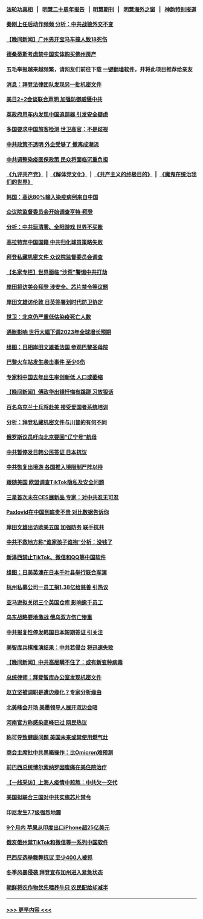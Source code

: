 #### [法轮功真相](https://github.com/gfw-breaker/truth/blob/master/README.md?t=0) &nbsp;&nbsp;|&nbsp;&nbsp; [明慧二十周年报告](https://github.com/gfw-breaker/mh-reports/blob/master/README.md?t=0) &nbsp;&nbsp;|&nbsp;&nbsp;[明慧期刊](https://github.com/gfw-breaker/mh-qikan) &nbsp;&nbsp;|&nbsp;&nbsp; [明慧海外之窗](https://github.com/gfw-breaker/mh-news/blob/master/README.md?t=0) &nbsp;&nbsp;|&nbsp;&nbsp; [神韵特别报道](https://github.com/gfw-breaker/mh-news/blob/master/shenyun.md?t=0)
#### [秦刚上任后动作频频 分析：中共战狼外交不变](../pages/nsc418/n13905305.md?t=01122143) 
#### [【晚间新闻】广州男开宝马车撞人致18死伤](../pages/nsc418/n13905330.md?t=01122143) 
#### [德桑蒂斯考虑禁中国实体购买佛州房产](../pages/nsc418/n13905311.md?t=01122143) 
#### 五毛举报越来越频繁，请网友们前往下载 [一键翻墙软件](https://github.com/gfw-breaker/ssr-accounts)，并将此项目推荐给亲友
#### [消息：拜登法律团队发现另一批机密文件](../pages/nsc418/n13905234.md?t=01122143) 
#### [美日2+2会谈联合声明 加强防御威慑中共](../pages/nsc418/n13905054.md?t=01122143) 
#### [英政府用车内发现中国追踪器 引发安全疑虑](../pages/nsc418/n13904978.md?t=01122143) 
#### [多国要求中国旅客检测 世卫高官：不是歧视](../pages/nsc418/n13904906.md?t=01122143) 
#### [中共政策不透明 外企受够了 撤离成潮流](../pages/nsc418/n13904279.md?t=01122143) 
#### [中共调整染疫医保政策 民众将面临沉重负担](../pages/nsc418/n13904658.md?t=01122143) 
#### [《九评共产党》](https://github.com/begood0513/9ping.md/blob/master/README.md) &nbsp;|&nbsp; [《解体党文化》](../../../../jtdwh.md/blob/master/README.md)  &nbsp;|&nbsp; [《共产主义的终极目的》](../../../../gczydzjmd.md/blob/master/README.md) &nbsp;|&nbsp; [《魔鬼在统治我们的世界》](../../../../mgztzwmdsj.md/blob/master/README.md) 
#### [韩国：高达80%输入染疫病例来自中国](../pages/nsc418/n13904777.md?t=01122143) 
#### [众议院监督委员会开始调查亨特‧拜登](../pages/nsc418/n13904829.md?t=01122143) 
#### [分析：中共玩清零、全阳游戏 世界不买账](../pages/nsc418/n13904834.md?t=01122143) 
#### [高拉特弃中国国籍 中共归化球员策略失败](../pages/nsc418/n13904403.md?t=01122143) 
#### [拜登私藏机密文件 众议院监督委员会调查](../pages/nsc418/n13904136.md?t=01122143) 
#### [【名家专栏】世界面临“沙荒”警惕中共打劫](../pages/nsc418/n13904662.md?t=01122143) 
#### [岸田将访美会拜登 涉安全、芯片禁令等议题](../pages/nsc418/n13904786.md?t=01122143) 
#### [岸田文雄访伦敦 日英签署划时代防卫协定](../pages/nsc418/n13904610.md?t=01122143) 
#### [世卫：北京仍严重低估染疫死亡人数](../pages/nsc418/n13904764.md?t=01122143) 
#### [通胀影响 世行大幅下调2023年全球增长预期](../pages/nsc418/n13904727.md?t=01122143) 
#### [组图：日相岸田文雄抵法国 参观巴黎圣母院](../pages/nsc418/n13904441.md?t=01122143) 
#### [巴黎火车站发生袭击事件 至少6伤](../pages/nsc418/n13904649.md?t=01122143) 
#### [专家料中国去年出生率创新低 人口或萎缩](../pages/nsc418/n13904493.md?t=01122143) 
#### [【晚间新闻】傅政华出镜忏悔有蹊跷 习放狠话](../pages/nsc418/n13904369.md?t=01122143) 
#### [百名乌克兰士兵将赴美 接受爱国者系统培训](../pages/nsc418/n13904354.md?t=01122143) 
#### [分析：拜登私藏机密文件与川普的有何不同](../pages/nsc418/n13904222.md?t=01122143) 
#### [俄罗斯议员吁向北京要回“辽宁号”航母](../pages/nsc418/n13904212.md?t=01122143) 
#### [中共暂停发日韩公民签证 日本抗议](../pages/nsc418/n13904253.md?t=01122143) 
#### [中共恢复出境游 各国推入境限制严阵以待](../pages/nsc418/n13904250.md?t=01122143) 
#### [跟随美国 欧盟调查TikTok隐私及安全问题](../pages/nsc418/n13904017.md?t=01122143) 
#### [三星首次未在CES展新品 专家：对中共忍无可忍](../pages/nsc418/n13903993.md?t=01122143) 
#### [Paxlovid在中国到底贵不贵 对比数据告诉你](../pages/nsc418/n13904029.md?t=01122143) 
#### [岸田文雄出访欧美五国 加强防务 联手抗共](../pages/nsc418/n13903975.md?t=01122143) 
#### [中共不救地方称“谁家孩子谁抱”分析：没钱了](../pages/nsc418/n13903927.md?t=01122143) 
#### [新泽西禁止TikTok、微信和QQ等中国软件](../pages/nsc418/n13903982.md?t=01122143) 
#### [组图：日美英澳在日本千叶县举行联合军演](../pages/nsc418/n13903672.md?t=01122143) 
#### [杭州私募公司一员工捐1.38亿给慈善 引热议](../pages/nsc418/n13903893.md?t=01122143) 
#### [亚马逊拟关闭三个英国仓库 影响逾千员工](../pages/nsc418/n13903380.md?t=01122143) 
#### [乌东战略要地激战 俄乌双方伤亡惨重](../pages/nsc418/n13903922.md?t=01122143) 
#### [中共报复性停发韩国日本短期签证 引关注](../pages/nsc418/n13903931.md?t=01122143) 
#### [美智库兵棋推演结果︰中共若侵台 将迅速失败](../pages/nsc418/n13903720.md?t=01122143) 
#### [【晚间新闻】中共高层瞒不住了：或有新变种病毒](../pages/nsc418/n13903723.md?t=01122143) 
#### [总统律师：拜登智库办公室发现机密文件](../pages/nsc418/n13903649.md?t=01122143) 
#### [赵立坚被调职是遭边缘化？专家分析缘由](../pages/nsc418/n13903383.md?t=01122143) 
#### [北美峰会开场 美墨领导人展开双边会晤](../pages/nsc418/n13903531.md?t=01122143) 
#### [河南官方称感染高峰已过 网民热议](../pages/nsc418/n13903309.md?t=01122143) 
#### [称可导致健康问题 美国未来或禁使用燃气灶](../pages/nsc418/n13903290.md?t=01122143) 
#### [商会主席批中共黑箱操作：比Omicron难预测](../pages/nsc418/n13903321.md?t=01122143) 
#### [前巴西总统博尔索纳罗因腹痛在美住院治疗](../pages/nsc418/n13903342.md?t=01122143) 
#### [【一线采访】上海人疫情中煎熬：中共欠一交代](../pages/nsc418/n13903042.md?t=01122143) 
#### [美国拟联合三国对中共实施芯片禁令](../pages/nsc418/n13903308.md?t=01122143) 
#### [印尼发生7.7级强烈地震](../pages/nsc418/n13903318.md?t=01122143) 
#### [9个月内 苹果从印度出口iPhone超25亿美元](../pages/nsc418/n13903220.md?t=01122143) 
#### [俄亥俄州禁TikTok和微信等一系列中国软件](../pages/nsc418/n13903265.md?t=01122143) 
#### [巴西反选举舞弊抗议 至少400人被抓](../pages/nsc418/n13903275.md?t=01122143) 
#### [冬季风暴侵袭 拜登宣布加州进入紧急状态](../pages/nsc418/n13903245.md?t=01122143) 
#### [朝鲜将农作物优先喂养牛只 农民配给却减半](../pages/nsc418/n13903071.md?t=01122143) 

----
#### [ >>> 更早内容 <<< ](../indexes/nsc418-earlier.md)
